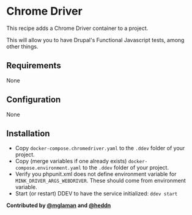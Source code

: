 # Chrome Driver

This recipe adds a Chrome Driver container to a project.

This will allow you to have Drupal's Functional Javascript tests, among other things.

## Requirements

None

## Configuration

None

## Installation

* Copy `docker-compose.chromedriver.yaml` to the `.ddev` folder of your project.
* Copy (merge variables if one already exists) `docker-compose.environment.yaml` to the `.ddev` folder of your project.
* Verify you phpunit.xml does not define environment variable for `MINK_DRIVER_ARGS_WEBDRIVER`. These should come from environment variable.
* Start (or restart) DDEV to have the service initialized: `ddev start`

**Contributed by [@mglaman](https://github.com/mglaman)
and [@heddn](https://github.com/heddn)**
